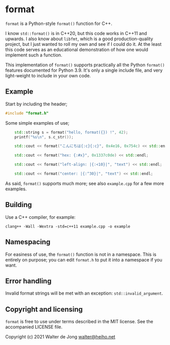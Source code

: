 format
======

`format` is a Python-style `format()` function for C++.

I know `std::format()` is in C++20, but this code works in C++11 and upwards.
I also know about `libfmt`, which is a good production-quality project,
but I just wanted to roll my own and see if I could do it. At the least
this code serves as an educational demonstration of how one would implement
such a function. 

This implementation of `format()` supports practically all the Python
`format()` features documented for Python 3.9.
It's only a single include file, and very light-weight to include
in your own code.


Example
-------
Start by including the header;

```cpp
#include "format.h"
```

Some simple examples of use;

```cpp
    std::string s = format("hello, format({}) !", 42);
    printf("%s\n", s.c_str());

    std::cout << format("こんにちは{:c}{:c}", 0x4e16, 0x754c) << std::endl;

    std::cout << format("hex: {:#x}", 0x1337c0de) << std::endl;

    std::cout << format("left-align: |{:<10}|", "text") << std::endl;

    std::cout << format("center: |{:^30}|", "text") << std::endl;
```

As said, `format()` supports much more;
see also `example.cpp` for a few more examples.


Building
--------
Use a C++ compiler, for example:

    clang++ -Wall -Wextra -std=c++11 example.cpp -o example


Namespacing
-----------
For easiness of use, the `format()` function is not in a namespace.
This is entirely on purpose; you can edit `format.h` to put it into
a namespace if you want.


Error handling
--------------
Invalid format strings will be met with an exception: `std::invalid_argument`.


Copyright and licensing
-----------------------
`format` is free to use under terms described in the MIT license.
See the accompanied LICENSE file.


Copyright (c) 2021 Walter de Jong <walter@heiho.net>
